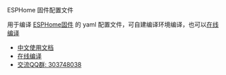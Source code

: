 ESPHome 固件配置文件

用于编译 [ESPHome固件](https://esphome.io/) 的 yaml 配置文件，可自建编译环境编译，也可以[在线编译](http://airijia.com/ctl)


- [中文使用文档](http://airijia.com/doc/#/esphome/)
- [在线编译](http://airijia.com/ctl)
- [交流QQ群: 303748038](http://shang.qq.com/wpa/qunwpa?idkey=3bbdaf94d24cfee521803a3cf91cca04938b00848b72efdc9a3ec01cac802100)








